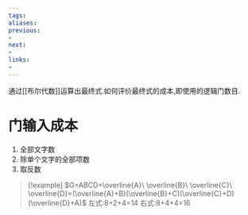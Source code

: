 ```yaml
---
tags:
aliases:
previous:
- 
next:
- 
links:
- 
---
```

通过[[布尔代数]]运算出最终式.如何评价最终式的成本,即使用的逻辑门数目.
# 门输入成本
1. 全部文字数
2. 除单个文字的全部项数
3. 取反数

>[!example] 
>$G=ABCD+\overline{A}\ \overline{B}\ \overline{C}\ \overline{D}=(\overline{A}+B)(\overline{B}+C)(\overline{C}+D)(\overline{D}+A)$
>左式:8+2+4=14
>右式:8+4+4=16


